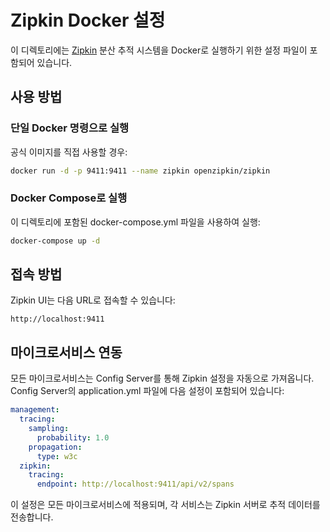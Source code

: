 # Zipkin Docker 설정

이 디렉토리에는 [Zipkin](https://zipkin.io/) 분산 추적 시스템을 Docker로 실행하기 위한 설정 파일이 포함되어 있습니다.

## 사용 방법

### 단일 Docker 명령으로 실행

공식 이미지를 직접 사용할 경우:

```bash
docker run -d -p 9411:9411 --name zipkin openzipkin/zipkin
```

### Docker Compose로 실행

이 디렉토리에 포함된 docker-compose.yml 파일을 사용하여 실행:

```bash
docker-compose up -d
```


## 접속 방법

Zipkin UI는 다음 URL로 접속할 수 있습니다:

```
http://localhost:9411
```

## 마이크로서비스 연동

모든 마이크로서비스는 Config Server를 통해 Zipkin 설정을 자동으로 가져옵니다. 
Config Server의 application.yml 파일에 다음 설정이 포함되어 있습니다:

```yaml
management:
  tracing:
    sampling:
      probability: 1.0
    propagation:
      type: w3c
  zipkin:
    tracing:
      endpoint: http://localhost:9411/api/v2/spans
```

이 설정은 모든 마이크로서비스에 적용되며, 각 서비스는 Zipkin 서버로 추적 데이터를 전송합니다.
